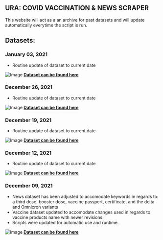 ## URA: COVID VACCINATION & NEWS SCRAPER

This website will act as a an archive for past datasets and will update automatically everytime the script is run. 

## Datasets:
### January 03, 2021 
- Routine update of dataset to current date


![Image](https://kevinpirabaharan.github.io/URA_Tools/img/file.png) **[Dataset can be found here](https://kevinpirabaharan.github.io/URA_Tools/assets/Jan_03_2021_Data.zip)**
### December 26, 2021 
- Routine update of dataset to current date


![Image](https://kevinpirabaharan.github.io/URA_Tools/img/file.png) **[Dataset can be found here](https://kevinpirabaharan.github.io/URA_Tools/assets/Dec_26_2021_Data.zip)**
### December 19, 2021 
- Routine update of dataset to current date


![Image](https://kevinpirabaharan.github.io/URA_Tools/img/file.png) **[Dataset can be found here](https://kevinpirabaharan.github.io/URA_Tools/assets/Dec_19_2021_Data.zip)**
### December 12, 2021 
- Routine update of dataset to current date


![Image](https://kevinpirabaharan.github.io/URA_Tools/img/file.png) **[Dataset can be found here](https://kevinpirabaharan.github.io/URA_Tools/assets/Dec_13_2021_Data.zip)**
### December 09, 2021 
- News dataset has been adjusted to accomodate keywords in regards to: a third dose, booster dose, vaccine passport, certificate, and the delta and Omnicron variants
- Vaccine dataset updated to accomodate changes used in regards to vaccine products name with newer revisions.
- Scripts were updated for automatic use and runtime.


![Image](https://kevinpirabaharan.github.io/URA_Tools/img/file.png) **[Dataset can be found here](https://kevinpirabaharan.github.io/URA_Tools/assets/Dec_09_2021_Data.zip)**

<!-- For more details see [Basic writing and formatting syntax](https://docs.github.com/en/github/writing-on-github/getting-started-with-writing-and-formatting-on-github/basic-writing-and-formatting-syntax).

### Jekyll Themes

Your Pages site will use the layout and styles from the Jekyll theme you have selected in your [repository settings](https://github.com/KevinPirabaharan/URA_Tools/settings/pages). The name of this theme is saved in the Jekyll `_config.yml` configuration file.

### Support or Contact

Having trouble with Pages? Check out our [documentation](https://docs.github.com/categories/github-pages-basics/) or [contact support](https://support.github.com/contact) and we’ll help you sort it out. -->
